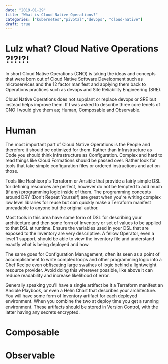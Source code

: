 ```yaml
---
date: "2019-01-29"
title: "What is Cloud Native Operations?"
categories: ["kubernetes","pivotal","devops", "cloud-native"]
draft: true
---
```


# Lulz what? Cloud Native Operations ?!?!?!

In short Cloud Native Operations (CNO) is taking the ideas and concepts that were born out of Cloud Native Software Development such as microservices and the 12 factor manifest and applying them back to Operations practices such as devops and Site Reliability Engineering (SRE).

Cloud Native Operations does not supplant or replace devops or SRE but instead helps improve them. If I was asked to describe three core tenets of CNO I would give them as; Human, Composable and Observable.

# Human

The most important part of Cloud Native Operations is the People and therefore it should be optimized for them. Rather than Infrastructure as Code you should think Infrastructure as Configuration. Complex and hard to read things like Cloud Formations should be passed over. Rather look for tools that take simple configuration files or ordered instructions and act on those.

Tools like Hashicorp's Terraform or Ansible that provide a fairly simple DSL for defining resources are perfect, however do not be tempted to add much (if any) programming logic inside of them. The programming concepts around DRY (Don't Repeat Yourself) are great when you're writing complex low level libraries for reuse but can quickly make a Terraform manifest unreadable to anyone but the original author.

Most tools in this area have some form of DSL for describing your architecture and then some form of Inventory or set of values to be applied to that DSL at runtime. Ensure the variables used in your DSL that are exposed to the Inventory are very descriptive. A fellow Operator, even a level 1 support, should be able to view the inventory file and understand exactly what is being deployed and how.

The same goes for Configuration Management, often its seen as a point of accomplishment to write complex loops and other programming logic into a Chef Recipe even obfiscating large swathes of logic behind a lightweight resource provider. Avoid doing this wherever possible, like above it can reduce readability and increase likelihood of error.

Generally speaking you'll have a single artifact be it a Terraform manifest an Ansible Playbook, or even a Helm Chart that describes your architecture. You will have some form of Inventory artifact for each deployed environment. When you combine the two at deploy time you get a running environment. These artifacts should be stored in Version Control, with the latter having any secrets encrypted.

# Composable

# Observable